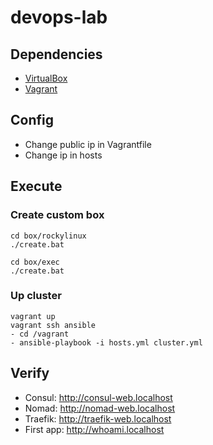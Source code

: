 # devops-lab

## Dependencies

- [VirtualBox](https://www.virtualbox.org/)
- [Vagrant](https://www.vagrantup.com/)

## Config

- Change public ip in Vagrantfile
- Change ip in hosts

## Execute

### Create custom box
```shell
cd box/rockylinux
./create.bat

cd box/exec
./create.bat
```

### Up cluster
```shell
vagrant up
vagrant ssh ansible
- cd /vagrant
- ansible-playbook -i hosts.yml cluster.yml
```

## Verify
- Consul: http://consul-web.localhost
- Nomad: http://nomad-web.localhost
- Traefik: http://traefik-web.localhost
- First app: http://whoami.localhost
